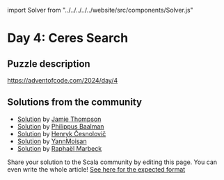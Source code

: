 import Solver from "../../../../../website/src/components/Solver.js"

# Day 4: Ceres Search

## Puzzle description

https://adventofcode.com/2024/day/4

## Solutions from the community
- [Solution](https://github.com/bishabosha/advent-of-code-2024/blob/main/2024-day04.scala) by [Jamie Thompson](https://github.com/bishabosha)
- [Solution](https://github.com/Philippus/adventofcode/blob/main/src/main/scala/adventofcode2024/Day04.scala) by [Philippus Baalman](https://github.com/philippus)
- [Solution](https://github.com/henryk-cesnolovic/advent-of-code-2024/blob/main/AdventOfCode/src/Day4.scala) by [Henryk Česnolovič](https://github.com/henryk-cesnolovic)
- [Solution](https://github.com/YannMoisan/advent-of-code/blob/master/2024/src/main/scala/Day4.scala) by [YannMoisan](https://github.com/YannMoisan)
- [Solution](https://github.com/rmarbeck/advent2024/blob/main/day4/src/main/scala/Solution.scala) by [Raphaël Marbeck](https://github.com/rmarbeck)

Share your solution to the Scala community by editing this page.
You can even write the whole article! [See here for the expected format](https://github.com/scalacenter/scala-advent-of-code/discussions/424)
